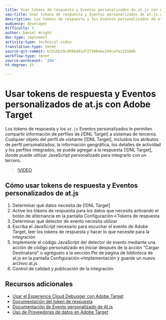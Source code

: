 ```yaml
---
title: Usar tokens de respuesta y Eventos personalizados de at.js con Adobe Target
seo-title: Usar tokens de respuesta y Eventos personalizados de at.js con Adobe Target
description: Los tokens de respuesta y los Eventos personalizados de at.js le permiten compartir información de perfil de Destinatario a sistemas de terceros. Cualquier objeto del perfil de visitante de Destinatario, incluidos los atributos de perfil personalizados, la información geográfica, los detalles de actividad y los perfiles integrados, se puede agregar a la respuesta de Destinatario, donde puede utilizar JavaScript personalizado para integrarlo con un tercero.
audience: developer
difficulty: 5
author: Daniel Wright
doc-type: implement
activity-type: technical-video
translation-type: tm+mt
source-git-commit: b331bb29c099bd91df27300ebe199cafa12516db
workflow-type: tm+mt
source-wordcount: '284'
ht-degree: 2%

---
```



# Usar tokens de respuesta y Eventos personalizados de at.js con Adobe Target

Los tokens de respuesta y los `at.js` Eventos personalizados le permiten compartir información de perfiles de [!DNL Target] a sistemas de terceros. Cualquier objeto del perfil de visitante [!DNL Target], incluidos los atributos de perfil personalizados, la información geográfica, los detalles de actividad y los perfiles integrados, se puede agregar a la respuesta [!DNL Target], donde puede utilizar JavaScript personalizado para integrarlo con un tercero.

>[!VIDEO](https://video.tv.adobe.com/v/23253/?quality=12)

## Cómo usar tokens de respuesta y Eventos personalizados de at.js

1. Determinar qué datos necesita de [!DNL Target]
1. Active los tokens de respuesta para los datos que necesita activando el botón de alternancia en la pantalla Configuración->Tokens de respuesta
1. Determinar qué detector de evento necesita utilizar
1. Escriba el JavaScript necesario para escuchar el evento de Adobe Target, leer los tokens de respuesta y hacer lo que necesite para la integración
1. Implemente el código JavaScript del detector de evento mediante una acción de código personalizado en Iniciar después de la acción &quot;Cargar Destinatario&quot; o agréguelo a la sección Pie de página de biblioteca de at.js en la pantalla Configuración->Implementación y guarde un nuevo archivo at.js
1. Control de calidad y publicación de la integración

## Recursos adicionales

* [Usar el Experience Cloud Debugger con Adobe Target](../troubleshooting/troubleshoot-with-the-experience-cloud-debugger.md)
* [Documentación del token de respuesta](https://docs.adobe.com/help/en/target/using/administer/response-tokens.html)
* [Documentación de Evento personalizado de At.js](https://docs.adobe.com/content/help/en/target/using/implement-target/client-side/functions-overview/atjs-custom-events.html)
* [Uso de Proveedores de datos en Adobe Target](use-data-providers-to-integrate-third-party-data.md)